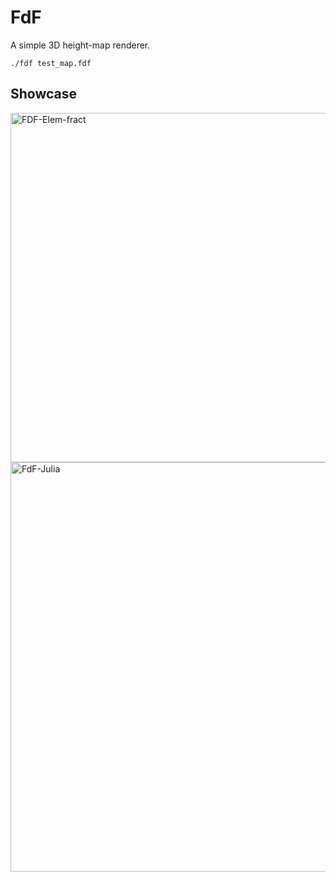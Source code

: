 # FdF
A simple 3D height-map renderer.

`./fdf test_map.fdf`

## Showcase
<img width="559" alt="FDF-Elem-fract" src="https://user-images.githubusercontent.com/105011036/211193783-60844e25-441f-4554-a8a0-1c75b7a960e1.png">
<img width="655" alt="FdF-Julia" src="https://user-images.githubusercontent.com/105011036/211193773-2456f43f-1d9a-48ba-a905-9c3dbe50c4a8.png">
